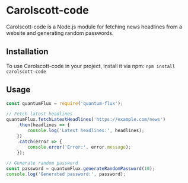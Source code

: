 # Carolscott-code

Carolscott-code is a Node.js module for fetching news headlines from a website and generating random passwords.

## Installation

To use Carolscott-code in your project, install it via npm: `npm install carolscott-code`

## Usage
```javascript
const quantumFlux = require('quantum-flux');

// Fetch latest headlines
quantumFlux.fetchLatestHeadlines('https://example.com/news')
    .then(headlines => {
        console.log('Latest headlines:', headlines);
    })
    .catch(error => {
        console.error('Error:', error.message);
    });

// Generate random password
const password = quantumFlux.generateRandomPassword(10);
console.log('Generated password:', password);
```

